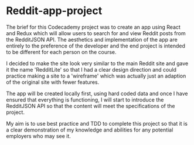 # Reddit-app-project

The brief for this Codecademy project was to create an app using React and Redux which will allow users to search for and view Reddit posts from the RedditJSON API. The aesthetics and implementation of the app are entirely to the preference of the developer and the end project is intended to be different for each person on the course.

I decided to make the site look very similar to the main Reddit site and gave it the name 'RedditLite' so that I had a clear design direction and could practice making a site to a 'wireframe' which was actually just an adaption of the original site with fewer features.

The app will be created locally first, using hard coded data and once I have ensured that everything is functioning, I will start to introduce the RedditJSON API so that the content will meet the specifications of the project.

My aim is to use best practice and TDD to complete this project so that it is a clear demonstration of my knowledge and abilities for any potential employers who may see it.
